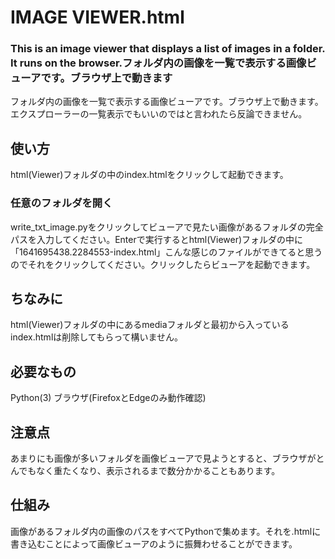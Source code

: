 # IMAGE VIEWER.html

### This is an image viewer that displays a list of images in a folder. It runs on the browser.フォルダ内の画像を一覧で表示する画像ビューアです。ブラウザ上で動きます
フォルダ内の画像を一覧で表示する画像ビューアです。ブラウザ上で動きます。エクスプローラーの一覧表示でもいいのではと言われたら反論できません。

## 使い方
html(Viewer)フォルダの中のindex.htmlをクリックして起動できます。

### 任意のフォルダを開く
write_txt_image.pyをクリックしてビューアで見たい画像があるフォルダの完全パスを入力してください。Enterで実行するとhtml(Viewer)フォルダの中に「1641695438.2284553-index.html」こんな感じのファイルができてると思うのでそれをクリックしてください。クリックしたらビューアを起動できます。


## ちなみに
html(Viewer)フォルダの中にあるmediaフォルダと最初から入っているindex.htmlは削除してもらって構いません。

## 必要なもの

Python(3)
ブラウザ(FirefoxとEdgeのみ動作確認)

## 注意点
あまりにも画像が多いフォルダを画像ビューアで見ようとすると、ブラウザがとんでもなく重たくなり、表示されるまで数分かかることもあります。

## 仕組み
画像があるフォルダ内の画像のパスをすべてPythonで集めます。それを.htmlに書き込むことによって画像ビューアのように振舞わせることができます。
